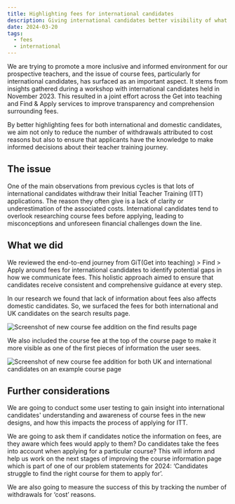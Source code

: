 ```yaml
---
title: Highlighting fees for international candidates
description: Giving international candidates better visibility of what fees they would need to pay for each course.
date: 2024-03-20
tags:
  - fees
  - international
---
```


We are trying to promote a more inclusive and informed environment for our prospective teachers, and the issue of course fees, particularly for international candidates, has surfaced as an important aspect. It stems from insights gathered during a workshop with international candidates held in November 2023. This resulted in a joint effort across the Get into teaching and Find & Apply services to improve transparency and comprehension surrounding fees.

By better highlighting fees for both international and domestic candidates, we aim not only to reduce the number of withdrawals attributed to cost reasons but also to ensure that applicants have the knowledge to make informed decisions about their teacher training journey.

## The issue

One of the main observations from previous cycles is that lots of international candidates withdraw their Initial Teacher Training (ITT) applications. The reason they often give is a lack of clarity or underestimation of the associated costs. International candidates tend to overlook researching course fees before applying, leading to misconceptions and unforeseen financial challenges down the line.

## What we did

We reviewed the end-to-end journey from GiT(Get into teaching) > Find > Apply around fees for international candidates to identify potential gaps in how we communicate fees. This holistic approach aimed to ensure that candidates receive consistent and comprehensive guidance at every step.

In our research we found that lack of information about fees also affects domestic candidates. So, we surfaced the fees for both international and UK candidates on the search results page.

![Screenshot of new course fee addition on the find results page](results-page.png)

We also included the course fee at the top of the course page to make it more visible as one of the first pieces of information the user sees.

![Screenshot of new course fee addition for both UK and international candidates on an example course page](course-page.png)

## Further considerations

We are going to conduct some user testing to gain insight into international candidates' understanding and awareness of course fees in the new designs, and how this impacts the process of applying for ITT.

We are going to ask them if candidates notice the information on fees, are they aware which fees would apply to them? Do candidates take the fees into account when applying for a particular course? This will inform and help us work on the next stages of improving the course information page which is part of one of our problem statements for 2024: ‘Candidates struggle to find the right course for them to apply for’.

We are also going to measure the success of this by tracking the number of withdrawals for ‘cost’ reasons.

